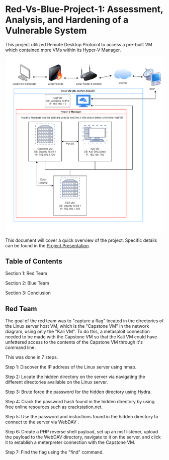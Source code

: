 # Red-Vs-Blue-Project-1: Assessment, Analysis, and Hardening of a Vulnerable System
This project utilized Remote Desktop Protocol to access a pre-built VM which contained more VMs within its Hyper-V Manager.

![Network Diagram](Network_Diagram.drawio.png)

This document will cover a quick overview of the project. Specific details can be found in the [Project Presentation](/Project-Presentation/Capstone_Engagement_Presentation.pdf).

## Table of Contents

Section 1: Red Team

Section 2: Blue Team

Section 3: Conclusion


## Red Team

The goal of the red team was to "capture a flag" located in the directories of the Linux server host VM, which is the "Capstone VM" in the network diagram, using only the "Kali VM".
To do this, a metasploit connection needed to be made with the Capstone VM so that the Kali VM could have unfettered access to the contents of the Capstone VM through it's command line.

This was done in 7 steps.

Step 1: Discover the IP address of the Linux server using nmap.

Step 2: Locate the hidden directory on the server via navigating the different directories available on the Linux server.

Step 3: Brute force the password for the hidden directory using Hydra.

Step 4: Crack the password hash found in the hidden directory by using free online resources such as crackstation.net.

Step 5: Use the password and instuctions found in the hidden directory to connect to the server via WebDAV .

Step 6: Create a PHP reverse shell payload, set up an msf listener, upload the payload to the WebDAV directory, navigate to it on the server, and click it to establish a meterpreter connection with the Capstone VM.

Step 7: Find the flag using the "find" command.
